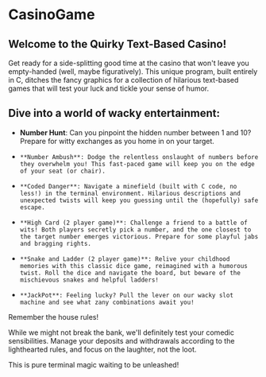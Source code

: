 # CasinoGame
## **Welcome to the Quirky Text-Based Casino!**
Get ready for a side-splitting good time at the casino that won't leave you empty-handed (well, maybe figuratively). This unique program, built entirely in C, ditches the fancy graphics for a collection of hilarious text-based games that will test your luck and tickle your sense of humor.

## **Dive into a world of wacky entertainment:**
-  **Number Hunt**: Can you pinpoint the hidden number between 1 and 10? Prepare for witty exchanges as you home in on your target.
-     **Number Ambush**: Dodge the relentless onslaught of numbers before they overwhelm you! This fast-paced game will keep you on the edge of your seat (or chair).
-     **Coded Danger**: Navigate a minefield (built with C code, no less!) in the terminal environment. Hilarious descriptions and unexpected twists will keep you guessing until the (hopefully) safe escape.
-     **High Card (2 player game)**: Challenge a friend to a battle of wits! Both players secretly pick a number, and the one closest to the target number emerges victorious. Prepare for some playful jabs and bragging rights.
-     **Snake and Ladder (2 player game)**: Relive your childhood memories with this classic dice game, reimagined with a humorous twist. Roll the dice and navigate the board, but beware of the mischievous snakes and helpful ladders! 
-     **JackPot**: Feeling lucky? Pull the lever on our wacky slot machine and see what zany combinations await you!

Remember the house rules!

While we might not break the bank, we'll definitely test your comedic sensibilities. Manage your deposits and withdrawals according to the lighthearted rules, and focus on the laughter, not the loot.

This is pure terminal magic waiting to be unleashed!
